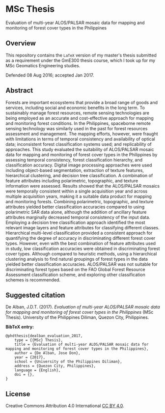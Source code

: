 # MSc Thesis
Evaluation of multi-year ALOS/PALSAR mosaic data for mapping and monitoring of forest cover types in the Philippines

## Overview
This repository contains the `LaTeX` version of my master's thesis submitted as a requirement under the GmE300 thesis course, which I took up for my MSc Geomatics Engineering studies.

Defended 08 Aug 2016; accepted Jan 2017.

## Abstract
Forests are important ecosystems that provide a broad range of goods and services, including social and economic benefits in the long term. To sustainably manage forest resources, remote sensing technologies are being employed as an accurate and cost-effective approach for mapping and monitoring forest conditions. In the Philippines, spaceborne remote sensing technology was similarly used in the past for forest resources assessment and management. The mapping efforts, however, were fraught with limitations in terms of temporal consistency and availability of optical data; inconsistent forest classification systems used; and replicability of approaches. This study evaluated the suitability of ALOS/PALSAR mosaic data for mapping and monitoring of forest cover types in the Philippines by assessing temporal consistency, forest classification hierarchy, and classification accuracy. Digital image processing approaches were used including object-based segmentation, extraction of texture features, hierarchical clustering, and decision tree classification. A combination of feature attributes including polarimetric, topographic, and texture information were assessed. Results showed that the ALOS/PALSAR mosaics were temporally consistent within a single acquisition year and across multiple acquisition years, making it a suitable data product for mapping and monitoring forests. Combining polarimetric, topographic, and texture attributes yielded better classification accuracies compared to using polarimetric SAR data alone, although the addition of ancillary feature attributes marginally decreased temporal consistency of the input data. Employing a decision tree classification approach identified the most relevant image layers and feature attributes for classifying different classes. Hierarchical multi-level classification provided a consistent approach for quantifying the degree of accuracy in discriminating different forest cover types. However, even with the best combination of feature attributes used in study, low classification accuracies were obtained in discriminating forest cover types. Although compared to heuristic methods, using a hierarchical clustering analysis to find natural groupings of forest types in the data yielded better classification accuracies. ALOS/PALSAR was not suitable for discriminating forest types based on the FAO Global Forest Resource Assessment classification scheme, and exploring other classification schemes is recommended.

## Suggested citation
De Alban, J.D.T. (2017). *Evaluation of multi-year ALOS/PALSAR mosaic data for mapping and monitoring of forest cover types in the Philippines* (MSc Thesis). University of the Philippines Diliman, Quezon City, Philippines.

**BibTeX entry:**
```
@phdthesis{dealban_evaluation_2017,
    type = {{MSc} Thesis},
    title = {Evaluation of multi-year ALOS/PALSAR mosaic data for mapping and monitoring of forest cover types in the Philippines},
    author = {De Alban, Jose Don},
    year = {2017},
    school = {University of the Philippines Diliman},
    address = {Quezon City, Philippines},
    language = {English},
    doi = {},
}
```

## License
Creative Commons Attribution 4.0 International [CC BY 4.0](https://creativecommons.org/licenses/by/4.0/).
